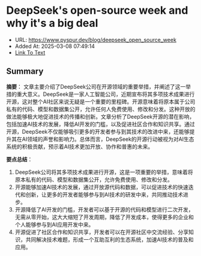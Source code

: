 # DeepSeek's open-source week and why it's a big deal
- URL: https://www.pyspur.dev/blog/deepseek_open_source_week
- Added At: 2025-03-08 07:49:14
- [Link To Text](2025-03-08-deepseek's-open-source-week-and-why-it's-a-big-deal_raw.md)

## Summary
**摘要**：
文章主要介绍了DeepSeek公司在开源领域的重要举措，并阐述了这一举措的重大意义。DeepSeek是一家人工智能公司，近期宣布将其多项技术成果进行开源，这对整个AI社区来说无疑是一个重要的里程碑。开源意味着将原本属于公司私有的代码、模型和数据集公开，允许任何人免费使用、修改和分发。这种开放的做法能够极大地促进技术的传播和创新。文章分析了DeepSeek开源的潜在影响，包括加速AI技术的发展，降低AI开发的门槛，以及促进社区合作和知识共享。通过开源，DeepSeek不仅能够吸引更多的开发者参与到其技术的改进中来，还能够提升其在AI领域的声誉和影响力。总体而言，DeepSeek的开源行动被视为对AI生态系统的积极贡献，预示着AI技术更加开放、协作和普惠的未来。

**要点总结**：
1.  DeepSeek公司将其多项技术成果进行开源，这是一项重要的举措，意味着将原本私有的代码、模型和数据集公开，允许免费使用、修改和分发。
2.  开源能够加速AI技术的发展，通过开放源代码和数据，可以促进技术的快速迭代和创新，让更多的开发者能够参与到AI技术的研发中来，共同推动技术进步。
3.  开源降低了AI开发的门槛，开发者可以基于开源的代码和模型进行二次开发，无需从零开始，这大大缩短了开发周期，降低了开发成本，使得更多的企业和个人能够参与到AI应用开发中来。
4.  开源促进了社区合作和知识共享，开发者可以在开源社区中交流经验、分享知识，共同解决技术难题，形成一个互助互利的生态系统，加速AI技术的普及和应用。

